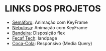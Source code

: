 <h1>LINKS DOS PROJETOS</h1>
<ul>
  <li><a href="https://natanalexandre.github.io/Design/Aula01/" target="_blank">Semáforo</a>: Animação com KeyFrame</li>
  <li><a href="https://natanalexandre.github.io/Design/Aula02/" target="_blank">Nebulosa</a>: Animação com KeyFrame</li>
  <li><a href="https://natanalexandre.github.io/Design/Aula03/projeto1/" target="_blank">Bandeira</a>: Disposição flex</li>
  <li><a href="https://natanalexandre.github.io/Design/Aula03/projeto2/" target="_blank">Fecaf Tech</a>: landpage</li>
  <li><a href="https://natanalexandre.github.io/Design/Aula05/index.html" target="_blank">Coca-Cola</a>: Responsivo (Media Query)</li>
</ul>
